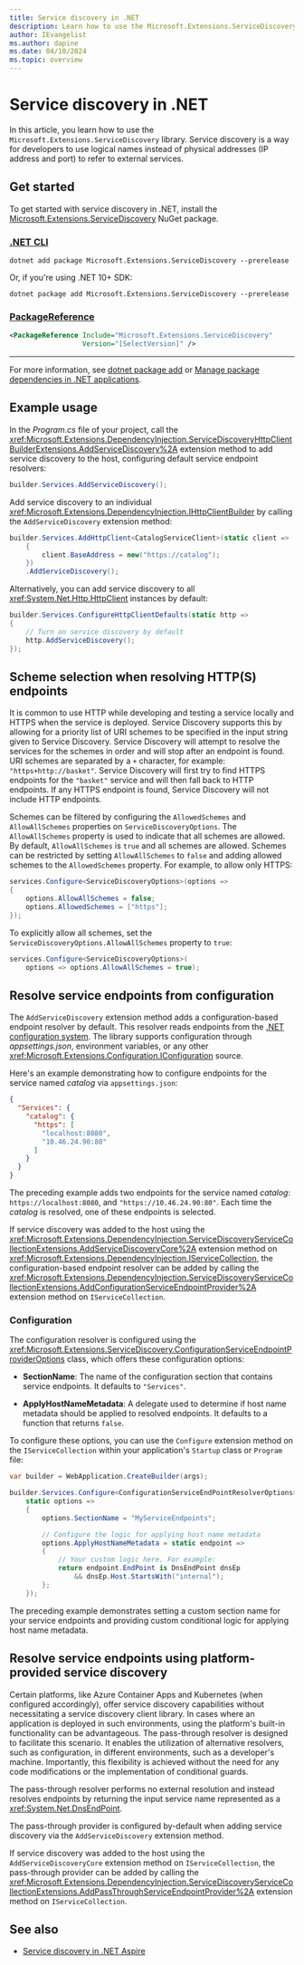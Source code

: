 ```yaml
---
title: Service discovery in .NET
description: Learn how to use the Microsoft.Extensions.ServiceDiscovery library to simplify the integration of service discovery patterns in .NET applications.
author: IEvangelist
ms.author: dapine
ms.date: 04/10/2024
ms.topic: overview
---
```


# Service discovery in .NET

In this article, you learn how to use the `Microsoft.Extensions.ServiceDiscovery` library. Service discovery is a way for developers to use logical names instead of physical addresses (IP address and port) to refer to external services.

## Get started

To get started with service discovery in .NET, install the [Microsoft.Extensions.ServiceDiscovery](https://www.nuget.org/packages/Microsoft.Extensions.ServiceDiscovery) NuGet package.

### [.NET CLI](#tab/dotnet-cli)

```dotnetcli
dotnet add package Microsoft.Extensions.ServiceDiscovery --prerelease
```

Or, if you're using .NET 10+ SDK:

```dotnetcli
dotnet package add Microsoft.Extensions.ServiceDiscovery --prerelease
```

### [PackageReference](#tab/package-reference)

```xml
<PackageReference Include="Microsoft.Extensions.ServiceDiscovery"
                  Version="[SelectVersion]" />
```

---

For more information, see [dotnet package add](../tools/dotnet-package-add.md) or [Manage package dependencies in .NET applications](../tools/dependencies.md).

## Example usage

In the _Program.cs_ file of your project, call the <xref:Microsoft.Extensions.DependencyInjection.ServiceDiscoveryHttpClientBuilderExtensions.AddServiceDiscovery%2A> extension method to add service discovery to the host, configuring default service endpoint resolvers:

```csharp
builder.Services.AddServiceDiscovery();
```

Add service discovery to an individual <xref:Microsoft.Extensions.DependencyInjection.IHttpClientBuilder> by calling the `AddServiceDiscovery` extension method:

```csharp
builder.Services.AddHttpClient<CatalogServiceClient>(static client =>
    {
        client.BaseAddress = new("https://catalog");
    })
    .AddServiceDiscovery();
```

Alternatively, you can add service discovery to all <xref:System.Net.Http.HttpClient> instances by default:

```csharp
builder.Services.ConfigureHttpClientDefaults(static http =>
{
    // Turn on service discovery by default
    http.AddServiceDiscovery();
});
```

## Scheme selection when resolving HTTP(S) endpoints

It is common to use HTTP while developing and testing a service locally and HTTPS when the service is deployed. Service Discovery supports this by allowing for a priority list of URI schemes to be specified in the input string given to Service Discovery. Service Discovery will attempt to resolve the services for the schemes in order and will stop after an endpoint is found. URI schemes are separated by a `+` character, for example: `"https+http://basket"`. Service Discovery will first try to find HTTPS endpoints for the `"basket"` service and will then fall back to HTTP endpoints. If any HTTPS endpoint is found, Service Discovery will not include HTTP endpoints.

Schemes can be filtered by configuring the `AllowedSchemes` and `AllowAllSchemes` properties on `ServiceDiscoveryOptions`. The `AllowAllSchemes` property is used to indicate that all schemes are allowed. By default, `AllowAllSchemes` is `true` and all schemes are allowed. Schemes can be restricted by setting `AllowAllSchemes` to `false` and adding allowed schemes to the `AllowedSchemes` property. For example, to allow only HTTPS:

```csharp
services.Configure<ServiceDiscoveryOptions>(options =>
{
    options.AllowAllSchemes = false;
    options.AllowedSchemes = ["https"];
});
```

To explicitly allow all schemes, set the `ServiceDiscoveryOptions.AllowAllSchemes` property to `true`:

```csharp
services.Configure<ServiceDiscoveryOptions>(
    options => options.AllowAllSchemes = true);
```

## Resolve service endpoints from configuration

The `AddServiceDiscovery` extension method adds a configuration-based endpoint resolver by default.
This resolver reads endpoints from the [.NET configuration system](configuration.md). The library supports configuration through _appsettings.json_, environment variables, or any other <xref:Microsoft.Extensions.Configuration.IConfiguration> source.

Here's an example demonstrating how to configure endpoints for the service named _catalog_ via `appsettings.json`:

```json
{
  "Services": {
    "catalog": {
      "https": [
        "localhost:8080",
        "10.46.24.90:80"
      ]
    }
  }
}
```

The preceding example adds two endpoints for the service named _catalog_: `https://localhost:8080`, and `"https://10.46.24.90:80"`. Each time the _catalog_ is resolved, one of these endpoints is selected.

If service discovery was added to the host using the <xref:Microsoft.Extensions.DependencyInjection.ServiceDiscoveryServiceCollectionExtensions.AddServiceDiscoveryCore%2A> extension method on <xref:Microsoft.Extensions.DependencyInjection.IServiceCollection>, the configuration-based endpoint resolver can be added by calling the <xref:Microsoft.Extensions.DependencyInjection.ServiceDiscoveryServiceCollectionExtensions.AddConfigurationServiceEndpointProvider%2A> extension method on `IServiceCollection`.

### Configuration

The configuration resolver is configured using the <xref:Microsoft.Extensions.ServiceDiscovery.ConfigurationServiceEndpointProviderOptions> class, which offers these configuration options:

- **SectionName**: The name of the configuration section that contains service endpoints. It defaults to `"Services"`.

- **ApplyHostNameMetadata**: A delegate used to determine if host name metadata should be applied to resolved endpoints. It defaults to a function that returns `false`.

To configure these options, you can use the `Configure` extension method on the `IServiceCollection` within your application's `Startup` class or `Program` file:

```csharp
var builder = WebApplication.CreateBuilder(args);

builder.Services.Configure<ConfigurationServiceEndPointResolverOptions>(
    static options =>
    {
        options.SectionName = "MyServiceEndpoints";

        // Configure the logic for applying host name metadata
        options.ApplyHostNameMetadata = static endpoint =>
        {
            // Your custom logic here. For example:
            return endpoint.EndPoint is DnsEndPoint dnsEp
                && dnsEp.Host.StartsWith("internal");
        };
    });
```

The preceding example demonstrates setting a custom section name for your service endpoints and providing custom conditional logic for applying host name metadata.

## Resolve service endpoints using platform-provided service discovery

Certain platforms, like Azure Container Apps and Kubernetes (when configured accordingly), offer service discovery capabilities without necessitating a service discovery client library. In cases where an application is deployed in such environments, using the platform's built-in functionality can be advantageous. The pass-through resolver is designed to facilitate this scenario. It enables the utilization of alternative resolvers, such as configuration, in different environments, such as a developer's machine. Importantly, this flexibility is achieved without the need for any code modifications or the implementation of conditional guards.

The pass-through resolver performs no external resolution and instead resolves endpoints by returning the input service name represented as a <xref:System.Net.DnsEndPoint>.

The pass-through provider is configured by-default when adding service discovery via the `AddServiceDiscovery` extension method.

If service discovery was added to the host using the `AddServiceDiscoveryCore` extension method on `IServiceCollection`, the pass-through provider can be added by calling the <xref:Microsoft.Extensions.DependencyInjection.ServiceDiscoveryServiceCollectionExtensions.AddPassThroughServiceEndpointProvider%2A> extension method on `IServiceCollection`.

## See also

- [Service discovery in .NET Aspire](/dotnet/aspire/service-discovery/overview)
